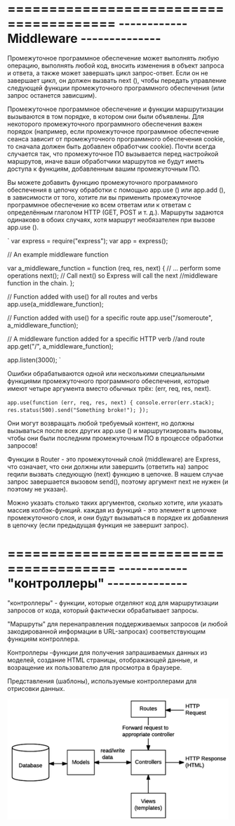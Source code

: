 =======================================
------------  Middleware --------------
========================================
 Промежуточное программное обеспечение может выполнять любую операцию, выполнять любой код, вносить изменения в объект запроса и ответа, а также может завершать цикл запрос-ответ. Если он не завершает цикл, он должен вызвать next (), чтобы передать управление следующей функции промежуточного программного обеспечения (или запрос останется зависшим).

  Промежуточное программное обеспечение и функции маршрутизации вызываются в том порядке, в котором они были объявлены. Для некоторого промежуточного программного обеспечения важен порядок (например, если промежуточное программное обеспечение сеанса зависит от промежуточного программного обеспечения cookie, то сначала должен быть добавлен обработчик cookie). Почти всегда случается так, что промежуточное ПО вызывается перед настройкой маршрутов, иначе ваши обработчики маршрутов не будут иметь доступа к функциям, добавленным вашим промежуточным ПО.

  Вы можете добавить функцию промежуточного программного обеспечения в цепочку обработки с помощью app.use () или app.add (), в зависимости от того, хотите ли вы применить промежуточное программное обеспечение ко всем ответам или к ответам с определённым глаголом HTTP (GET, POST и т. д.). Маршруты задаются одинаково в обоих случаях, хотя маршрут необязателен при вызове app.use ().


`
var express = require("express");
var app = express();

// An example middleware function

var a_middleware_function = function (req, res, next) {
  // ... perform some operations
  next(); // Call next() so Express will call the next 
  //middleware function in the chain.
};

// Function added with use() for all routes and verbs
app.use(a_middleware_function);

// Function added with use() for a specific route
app.use("/someroute", a_middleware_function);

// A middleware function added for a specific HTTP verb 
//and route
app.get("/", a_middleware_function);

app.listen(3000);
`

Ошибки обрабатываются одной или несколькими специальными функциями промежуточного программного обеспечения, которые имеют четыре аргумента вместо обычных трёх: (err, req, res, next).

`
app.use(function (err, req, res, next) {
  console.error(err.stack);
  res.status(500).send("Something broke!");
});
`

Они могут возвращать любой требуемый контент, но 
должны вызываться после всех других app.use () и 
маршрутизировать вызовы, чтобы они были последним 
промежуточным ПО в процессе обработки запросов!

Функции в Router - это промежуточный слой (middleware) 
are Express, что означает, что они должны или завершить 
(ответить на) запрос reqили вызвать следующую (next) 
функцию в цепочке. 
В нашем случае запрос завершается вызовом send(), 
поэтому аргумент next не нужен (и поэтому не указан).

Можно указать столько таких аргументов, сколько хотите, 
или указать массив колбэк-функций. 
каждая из функций - это элемент в цепочке промежуточного 
слоя, и они будут вызываться в порядке их добавления в 
цепочку (если предыдущая функция не завершит запрос).



=======================================
------------  "контроллеры" --------------
========================================
"контроллеры" - функции, которые отделяют код
для маршрутизации запросов от кода, который 
фактически обрабатывает запросы.

"Маршруты" для перенаправления поддерживаемых 
запросов (и любой закодированной информации в
URL-запросах) соответствующим функциям 
контроллера.

Контроллеры -функции для получения запрашиваемых 
данных из моделей, создание HTML страницы, 
отображающей данные, и возращение их пользователю 
для просмотра в браузере.

Представления (шаблоны), используемые контроллерами 
для отрисовки данных.

![alt text](./img/7d16e9a986f1665b9efb2aefe155b077.png)


